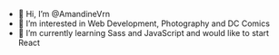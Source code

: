 - 👋 Hi, I’m @AmandineVrn
- 👀 I’m interested in Web Development, Photography and DC Comics
- 🌱 I’m currently learning Sass and JavaScript and would like to start React


<!---
MandinaVrn/MandinaVrn is a ✨ special ✨ repository because its `README.md` (this file) appears on your GitHub profile.
You can click the Preview link to take a look at your changes.
--->
<!-- 
<br>
<br>

![Top Langs](https://github-readme-stats.vercel.app/api/top-langs/?username=AmandineVrn&layout=compact)
 -->
